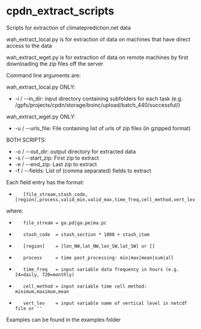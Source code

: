 # cpdn_extract_scripts
Scripts for extraction of climateprediction.net data

wah_extract_local.py is for extraction of data on machines that have direct access to the data

wah_extract_wget.py is for extraction of data on remote machines by first downloading the zip files off the server

Command line arguments are:

wah_extract_local.py ONLY:
- -i / --in_dir: input directory containing subfolders for each task (e.g. /gpfs/projects/cpdn/storage/boinc/upload/batch_440/successful/)

wah_extract_wget.py ONLY:
- -u / --urls_file: File containing list of urls of zip files (in gzipped format)

BOTH SCRIPTS:
- -o / --out_dir: output directory for extracted data
- -s / --start_zip: First zip to extract
- -e / --end_zip: Last zip to extract
- -f / --fields: List of (comma separated) fields to extract

Each field entry has the format:
-        [file_stream,stash_code,[region],process,valid_min,valid_max,time_freq,cell_method,vert_lev]'

where:
-        file_stream = ga.pd|ga.pe|ma.pc
-        stash_code  = stash_section * 1000 + stash_item
-        [region]    = [lon_NW,lat_NW,lon_SW,lat_SW] or []
-        process     = time post_processing: min|max|mean|sum|all
-        time_freq   = input variable data frequency in hours (e.g. 24=daily, 720=monthly)
-        cell_method = input variable time cell method: minimum,maximum,mean
-        vert_lev    = input variable name of vertical level in netcdf file or ''

Examples can be found in the examples folder
